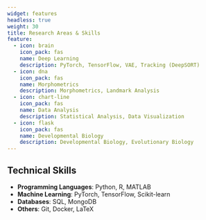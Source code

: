 ```yaml
---
widget: features
headless: true
weight: 30
title: Research Areas & Skills
feature:
  - icon: brain
    icon_pack: fas
    name: Deep Learning
    description: PyTorch, TensorFlow, VAE, Tracking (DeepSORT)
  - icon: dna
    icon_pack: fas
    name: Morphometrics
    description: Morphometrics, Landmark Analysis
  - icon: chart-line
    icon_pack: fas
    name: Data Analysis
    description: Statistical Analysis, Data Visualization
  - icon: flask
    icon_pack: fas
    name: Developmental Biology
    description: Developmental Biology, Evolutionary Biology
---
```


<div id="skills"></div>

## Technical Skills
- **Programming Languages**: Python, R, MATLAB
- **Machine Learning**: PyTorch, TensorFlow, Scikit-learn
- **Databases**: SQL, MongoDB
- **Others**: Git, Docker, LaTeX
